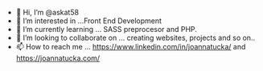- 👋 Hi, I’m @askat58
- 👀 I’m interested in ...Front End Development
- 🌱 I’m currently learning ... SASS preprocesor and PHP.
- 💞️ I’m looking to collaborate on ... creating websites, projects and so on..
- 📫 How to reach me ... https://www.linkedin.com/in/joannatucka/ and https://joannatucka.com/

<!---
askat58/askat58 is a ✨ special ✨ repository because its `README.md` (this file) appears on your GitHub profile.
You can click the Preview link to take a look at your changes.
--->
